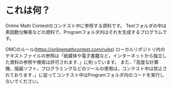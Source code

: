 # これは何？
Online Math Contestのコンテスト中に参照する資料です。
Textフォルダの中は素因数分解表などの資料で、Programフォルダ内はそれを生成するプログラムです。

OMCのルール(https://onlinemathcontest.com/rules)
ローカルリポジトリ内のテキストファイルの参照は「紙媒体や電子書籍など，インターネットから独立した資料の参照や検索は許可されます．」に則っています。
また、「高度な計算機，描画ソフト，プログラミングなどのツールの使用は，コンテスト中は禁止されております．」に従ってコンテスト中はProgramフォルダ内のコードを実行しないでください。